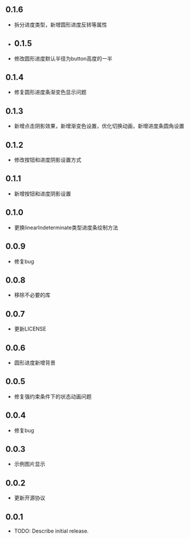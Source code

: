 ## 0.1.6
* 拆分进度类型，新增圆形进度反转等属性
* ## 0.1.5
* 修改圆形进度默认半径为button高度的一半
## 0.1.4
* 修复圆形进度条渐变色显示问题
## 0.1.3
* 新增点击阴影效果，新增渐变色设置，优化切换动画，新增进度条圆角设置
## 0.1.2
* 修改按钮和进度阴影设置方式
## 0.1.1
* 新增按钮和进度阴影设置
## 0.1.0
* 更换linearIndeterminate类型进度条绘制方法
## 0.0.9
* 修复bug
## 0.0.8
* 移除不必要的库
## 0.0.7
* 更新LICENSE
## 0.0.6
* 圆形进度新增背景
## 0.0.5
* 修复强约束条件下的状态动画问题
## 0.0.4
* 修复bug
## 0.0.3
* 示例图片显示
## 0.0.2
* 更新开源协议
## 0.0.1

* TODO: Describe initial release.
